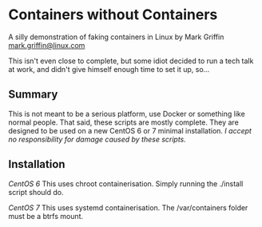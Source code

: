 # Containers without Containers

A silly demonstration of faking containers in Linux by Mark Griffin <mark.griffin@linux.com>

This isn't even close to complete, but some idiot decided to run a tech talk at work, and didn't give himself enough time to set it up, so...

## Summary

This is not meant to be a serious platform, use Docker or something like normal people. That said, these scripts are mostly complete. They are designed to be used on a new CentOS 6 or 7 minimal installation. *I accept no responsibility for damage caused by these scripts.*


## Installation

*CentOS 6*
This uses chroot containerisation. Simply running the ./install script should do.

*CentOS 7*
This uses systemd containerisation. The /var/containers folder must be a btrfs mount.

